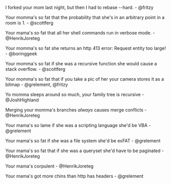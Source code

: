 I forked your mom last night, but then I had to rebase --hard. - @fritzy

Your momma's so fat that the probability that she's in an arbitrary point in a room is 1. - @scottferg

Your mama's so fat that all her shell commands run in verbose mode. - @HenrikJoreteg

Your momma's so fat she returns an http 413 error: Request entity too large! - @boringgeek

Your momma's so fat if she was a recursive function she would cause a stack overflow. - @scottferg

Your momma's so fat that if you take a pic of her your camera stores it as a bitmap - @grelement, @fritzy

Yo momma sleeps around so much, your family tree is recursive - @JoshHighland

Merging your momma's branches *always* causes merge conflicts - @HenrikJoreteg

Your mama's so lame if she was a scripting language she'd be VBA - @grelement

Your mama's so fat if she was a file system she'd be exFAT - @grelement

Your mama's so fat that if she was a queryset she'd have to be paginated - @HenrikJoreteg

Your mama's corpulent - @HenrikJoreteg

Your mama's got more chins than http has headers - @grelement
